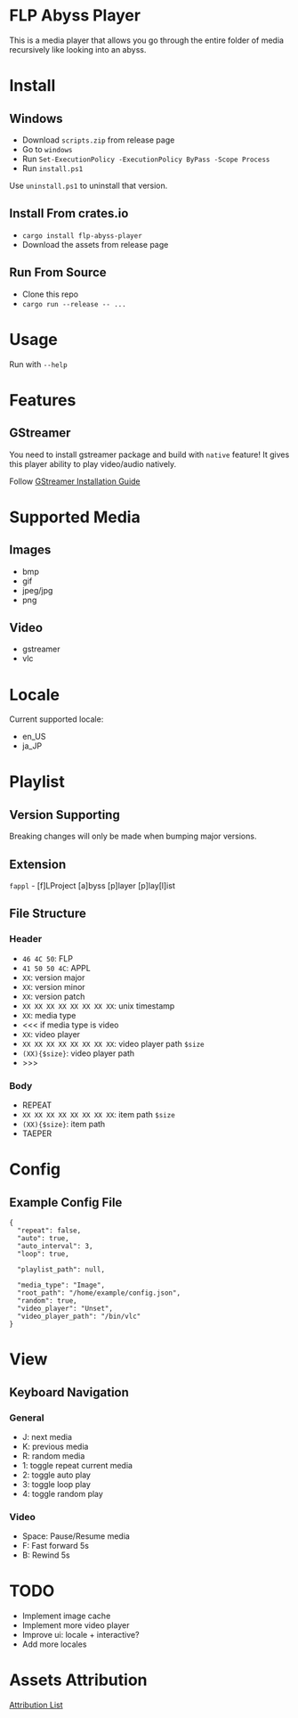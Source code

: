 # FLP Abyss Player

This is a media player that allows you go through the entire folder of media recursively like looking into an abyss.

# Install

## Windows

- Download `scripts.zip` from release page
- Go to `windows`
- Run `Set-ExecutionPolicy -ExecutionPolicy ByPass -Scope Process`
- Run `install.ps1`

Use `uninstall.ps1` to uninstall that version.

## Install From crates.io

- `cargo install flp-abyss-player`
- Download the assets from release page

## Run From Source

- Clone this repo
- `cargo run --release -- ...`

# Usage

Run with `--help`

# Features

## GStreamer

You need to install gstreamer package and build with `native` feature! It gives this player ability to play video/audio natively.

Follow [GStreamer Installation Guide](https://gstreamer.pages.freedesktop.org/gstreamer-rs/stable/latest/docs/gstreamer/#installation)

# Supported Media

## Images

- bmp
- gif
- jpeg/jpg
- png

## Video

- gstreamer
- vlc

# Locale

Current supported locale:

- en\_US
- ja\_JP

# Playlist

## Version Supporting

Breaking changes will only be made when bumping major versions.

## Extension

`fappl` - [f]LProject [a]byss [p]layer [p]lay[l]ist

## File Structure

### Header

- `46 4C 50`: FLP
- `41 50 50 4C`: APPL
- `XX`: version major
- `XX`: version minor
- `XX`: version patch
- `XX XX XX XX XX XX XX XX`: unix timestamp
- `XX`: media type
- <<< if media type is video
- `XX`: video player
- `XX XX XX XX XX XX XX XX`: video player path `$size`
- `(XX){$size}`: video player path
- \>>>

### Body

- REPEAT
- `XX XX XX XX XX XX XX XX`: item path `$size`
- `(XX){$size}`: item path
- TAEPER

# Config

## Example Config File

```
{
  "repeat": false,
  "auto": true,
  "auto_interval": 3,
  "loop": true,

  "playlist_path": null,

  "media_type": "Image",
  "root_path": "/home/example/config.json",
  "random": true,
  "video_player": "Unset",
  "video_player_path": "/bin/vlc"
}
```

# View

## Keyboard Navigation

### General
- J: next media
- K: previous media
- R: random media
- 1: toggle repeat current media
- 2: toggle auto play
- 3: toggle loop play
- 4: toggle random play

### Video
- Space: Pause/Resume media
- F: Fast forward 5s
- B: Rewind 5s

# TODO

- Implement image cache
- Implement more video player
- Improve ui: locale + interactive?
- Add more locales

# Assets Attribution

[Attribution List](attribution.md)
